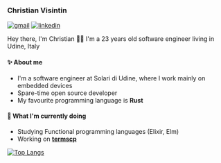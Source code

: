 ### Christian Visintin

[![gmail](https://img.shields.io/badge/Gmail-D14836?style=for-the-badge&logo=gmail&logoColor=white)](mailto:christian.visintin1997@gmail.com) [![linkedin](https://img.shields.io/badge/LinkedIn-0077B5?style=for-the-badge&logo=linkedin&logoColor=white)](https://www.linkedin.com/in/christian-visintin/)

Hey there, I'm Christian 👋🏻
I'm a 23 years old software engineer living in Udine, Italy

#### ✨ About me

- I'm a software engineer at Solari di Udine, where I work mainly on embedded devices
- Spare-time open source developer
- My favourite programming language is **Rust**

#### 🎯 What I'm currently doing

- Studying Functional programming languages (Elixir, Elm)
- Working on **[termscp](https://github.com/veeso/termscp)**

[![Top Langs](https://github-readme-stats.vercel.app/api/top-langs/?username=veeso&layout=compact)](https://github.com/anuraghazra/github-readme-stats)
